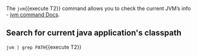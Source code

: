 The `jvm`{{execute T2}} command allows you to check the current JVM’s info - [jvm command Docs](https://arthas.aliyun.com/en/doc/jfr.html).

## Search for current java application's classpath

`jvm | grep PATH`{{execute T2}}

